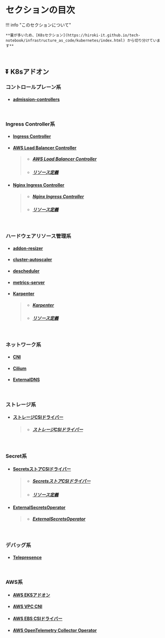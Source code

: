 # セクションの目次

!!! info "このセクションについて"

    **量が多いため、[K8sセクション](https://hiroki-it.github.io/tech-notebook/infrastructure_as_code/kubernetes/index.html) から切り分けています**

<br>

## ⏬ K8sアドオン

### コントロールプレーン系

- #### [admission-controllers](https://hiroki-it.github.io/tech-notebook/infrastructure_as_code/infrastructure_as_code_kubernetes_addon_component_control_plane_admission_controllers.html)

<br>

### Ingress Controller系

- #### [Ingress Controller](https://hiroki-it.github.io/tech-notebook/infrastructure_as_code/infrastructure_as_code_kubernetes_addon_ingress_controller.html)

- #### <u>AWS Load Balancer Controller</u>

  > - ##### [AWS Load Balancer Controller](https://hiroki-it.github.io/tech-notebook/infrastructure_as_code/infrastructure_as_code_kubernetes_addon_ingress_controller_alb.html)
  > - ##### [リソース定義](https://hiroki-it.github.io/tech-notebook/infrastructure_as_code/infrastructure_as_code_kubernetes_addon_ingress_controller_alb_resource_definition.html)

- #### <u>Nginx Ingress Controller</u>
  > - ##### [Nginx Ingress Controller](https://hiroki-it.github.io/tech-notebook/infrastructure_as_code/infrastructure_as_code_kubernetes_addon_ingress_controller_nginx.html)
  > - ##### [リソース定義](https://hiroki-it.github.io/tech-notebook/infrastructure_as_code/infrastructure_as_code_kubernetes_addon_ingress_controller_nginx_resource_definition.html)

<br>

### ︎ハードウェアリソース管理系

- #### [︎addon-resizer](https://hiroki-it.github.io/tech-notebook/infrastructure_as_code/infrastructure_as_code_kubernetes_addon_hardware_resource_management_addon_resizer.html)

- #### [︎cluster-autoscaler](https://hiroki-it.github.io/tech-notebook/infrastructure_as_code/infrastructure_as_code_kubernetes_addon_hardware_resource_management_cluster_autoscaler.html)

- #### [︎descheduler](https://hiroki-it.github.io/tech-notebook/infrastructure_as_code/infrastructure_as_code_kubernetes_addon_hardware_resource_management_descheduler.html)

- #### [metrics-server](https://hiroki-it.github.io/tech-notebook/infrastructure_as_code/infrastructure_as_code_kubernetes_addon_hardware_resource_management_metrics_server.html)

- #### <u>Karpenter</u>
  > - ##### [Karpenter](https://hiroki-it.github.io/tech-notebook/infrastructure_as_code/infrastructure_as_code_kubernetes_addon_hardware_resource_management_karpenter.html)
  > - ##### [リソース定義](https://hiroki-it.github.io/tech-notebook/infrastructure_as_code/infrastructure_as_code_kubernetes_addon_hardware_resource_management_karpenter_resource_definition.html)

<br>

### ネットワーク系

- #### [CNI](https://hiroki-it.github.io/tech-notebook/infrastructure_as_code/infrastructure_as_code_kubernetes_addon_network_cni.html)

- #### [Cilium](https://hiroki-it.github.io/tech-notebook/infrastructure_as_code/infrastructure_as_code_kubernetes_addon_network_cilium.html)

- #### [ExternalDNS](https://hiroki-it.github.io/tech-notebook/infrastructure_as_code/infrastructure_as_code_kubernetes_addon_network_external_dns.html)

<br>

### ストレージ系

- #### <u>ストレージCSIドライバー</u>
  > - ##### [ストレージCSIドライバー](https://hiroki-it.github.io/tech-notebook/infrastructure_as_code/infrastructure_as_code_kubernetes_addon_storage_csi_driver.html)

<br>

### Secret系

- #### <u>SecretsストアCSIドライバー</u>

  > - ##### [SecretsストアCSIドライバー](https://hiroki-it.github.io/tech-notebook/infrastructure_as_code/infrastructure_as_code_kubernetes_addon_secret_secrets_store_csi_driver.html)
  > - ##### [︎リソース定義](https://hiroki-it.github.io/tech-notebook/infrastructure_as_code/infrastructure_as_code_kubernetes_addon_secret_secrets_store_csi_driver_resource_definition.html)

- #### <u>ExternalSecretsOperator</u>

  > - ##### [ExternalSecretsOperator](https://hiroki-it.github.io/tech-notebook/infrastructure_as_code/infrastructure_as_code_kubernetes_addon_secret_external_secrets_oprator.html)

<br>

### デバッグ系

- #### [Telepresence](https://hiroki-it.github.io/tech-notebook/infrastructure_as_code/infrastructure_as_code_kubernetes_addon_debug_telepresence.html)

<br>

### AWS系

- #### [AWS EKSアドオン](https://hiroki-it.github.io/tech-notebook/infrastructure_as_code/infrastructure_as_code_kubernetes_addon_cloud_provider_aws_eks.html)

- #### [AWS VPC CNI](https://hiroki-it.github.io/tech-notebook/infrastructure_as_code/infrastructure_as_code_kubernetes_addon_cloud_provider_aws_eks_vpc_cni.html)

- #### [AWS EBS CSIドライバー](https://hiroki-it.github.io/tech-notebook/infrastructure_as_code/infrastructure_as_code_kubernetes_addon_cloud_provider_aws_eks_ebs_csi_driver.html)

- #### [AWS OpenTelemetry Collector Operator](https://hiroki-it.github.io/tech-notebook/infrastructure_as_code/infrastructure_as_code_kubernetes_addon_cloud_provider_aws_eks_open_telemetry_collector_operator.html)

<br>
